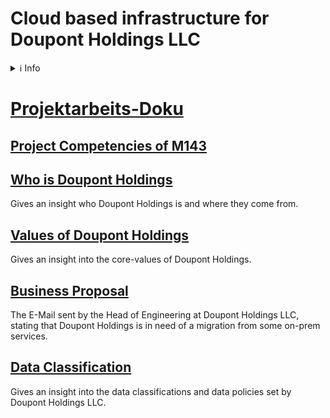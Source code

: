# Cloud based infrastructure for Doupont Holdings LLC
<details>
<summary>ℹ️ Info</summary>
This is a repository that is a working process in paralell with the repository M346. In the M346 Repository everything regarding the cloud platform will be documented there.

[M346 Repository](https://github.com/Campus-Castolo/m346)
</details>


# [Projektarbeits-Doku](m143.pdf)

## [Project Competencies of M143](projectdocumentation/competencies.pdf)

## [Who is Doupont Holdings](projectdocumentation/history-doupont-holdings.md#who-is-doupont-holdings-llc)
Gives an insight who Doupont Holdings is and where they come from.

## [Values of Doupont Holdings](projectdocumentation/history-doupont-holdings.md#what-are-the-values-of-doupont-holdings)
Gives an insight into the core-values of Doupont Holdings.

## [Business Proposal](projectdocumentation/proposal-doupont-holdings.md)
The E-Mail sent by the Head of Engineering at Doupont Holdings LLC, stating that Doupont Holdings is in need of a migration from some on-prem services.

## [Data Classification](projectdocumentation/doupont-holdings-data-classifications.md)
Gives an insight into the data classifications and data policies set by Doupont Holdings LLC.

